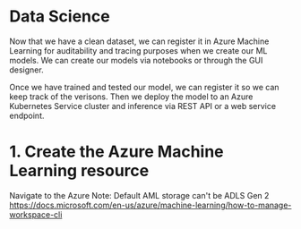 # Data Science

Now that we have a clean dataset, we can register it in Azure Machine Learning for auditability and tracing purposes when we create our ML models. We can create our models via notebooks or through the GUI designer.

Once we have trained and tested our model, we can register it so we can keep track of the verisons. Then we deploy the model to an Azure Kubernetes Service cluster and inference via REST API or a web service endpoint.

# 1. Create the Azure Machine Learning resource

Navigate to the Azure 
Note: Default AML storage can't be ADLS Gen 2 https://docs.microsoft.com/en-us/azure/machine-learning/how-to-manage-workspace-cli
